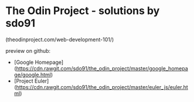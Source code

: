 # The Odin Project - solutions by sdo91
(theodinproject.com/web-development-101/)

preview on github:
* [Google Homepage] (https://cdn.rawgit.com/sdo91/the_odin_project/master/google_homepage/google.html)
* [Project Euler] (https://cdn.rawgit.com/sdo91/the_odin_project/master/euler_js/euler.html)
